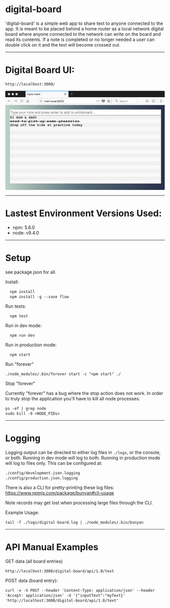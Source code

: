 # digital-board
'digital-board' is a simple web app to share text to anyone connected to the app.  It is meant to be placed behind a home router as a local network digital board where anyone connected to the network can write on the board and read its contents.  If a note is completed or no longer needed a user can double click on it and the text will become crossed out.

---
# Digital Board UI:
```
http://localhost:3000/
```
![](doc/console.jpeg?raw=true)

---
# Lastest Environment Versions Used:
- npm: 5.6.0
- node: v9.4.0

---
# Setup 
see package.json for all.

Install:
```
  npm install
  npm install -g --save flow
```

Run tests:
```
  npm test
```

Run in dev mode:
```
  npm run dev
```
  
Run in production mode:
```
  npm start
```

Run "forever"
```
./node_modules/.bin/forever start -c "npm start" ./
```

Stop "forever"

Currently "forever" has a bug where the stop action does not work.  In order to truly stop the application you'll have to kill all node processes.
```
ps -ef | grep node
sudo kill -9 <NODE_PIDs> 
```

---
# Logging
Logging output can be directed to either log files in ```./logs```, or the console, or both. Running in dev mode will log to both. Running in production mode will log to files only.  This can be configured at:
```
./config/development.json.logging
./config/production.json.logging
```

There is also a CLI for pretty-printing these log files:
https://www.npmjs.com/package/bunyan#cli-usage

Note records may get lost when processing large files through the CLI.

Example Usage:
```
tail -f ./logs/digital-board.log | ./node_modules/.bin/bunyan
```


---
# API Manual Examples
GET data (all board entries)
```
http://localhost:3000/digital-board/api/1.0/text
```


POST data (board entry):
```
curl -v -X POST --header 'Content-Type: application/json' --header 'Accept: application/json' -d '{"inputText":"myText}' 'http://localhost:3000/digital-board/api/1.0/text'
```


